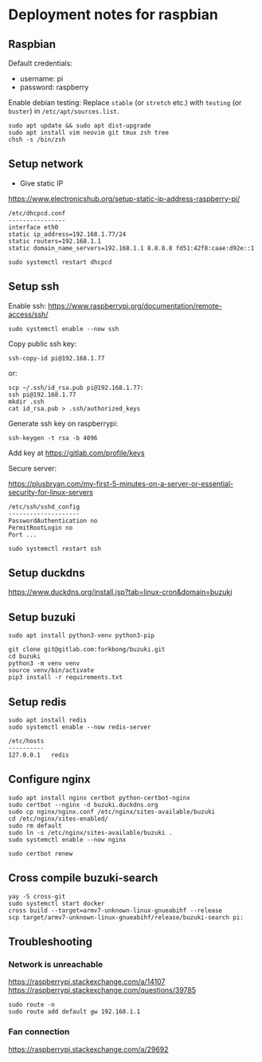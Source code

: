 # Deployment notes for raspbian

## Raspbian

Default credentials:
- username: pi
- password: raspberry

Enable debian testing: Replace `stable` (or `stretch` etc.) with
`testing` (or `buster`) in `/etc/apt/sources.list`.

    sudo apt update && sudo apt dist-upgrade
    sudo apt install vim neovim git tmux zsh tree
    chsh -s /bin/zsh

## Setup network

- Give static IP

https://www.electronicshub.org/setup-static-ip-address-raspberry-pi/

    /etc/dhcpcd.conf
    ----------------
    interface eth0
    static ip_address=192.168.1.77/24
    static routers=192.168.1.1
    static domain_name_servers=192.168.1.1 8.8.8.8 fd51:42f8:caae:d92e::1

    sudo systemctl restart dhcpcd

## Setup ssh

Enable ssh: https://www.raspberrypi.org/documentation/remote-access/ssh/

    sudo systemctl enable --now ssh

Copy public ssh key:

    ssh-copy-id pi@192.168.1.77

or:

    scp ~/.ssh/id_rsa.pub pi@192.168.1.77:
    ssh pi@192.168.1.77
    mkdir .ssh
    cat id_rsa.pub > .ssh/authorized_keys

Generate ssh key on raspberrypi:

    ssh-keygen -t rsa -b 4096

Add key at https://gitlab.com/profile/keys

Secure server:

https://plusbryan.com/my-first-5-minutes-on-a-server-or-essential-security-for-linux-servers

    /etc/ssh/sshd_config
    --------------------
    PasswordAuthentication no
    PermitRootLogin no
    Port ...

    sudo systemctl restart ssh

## Setup duckdns

https://www.duckdns.org/install.jsp?tab=linux-cron&domain=buzuki

## Setup buzuki

    sudo apt install python3-venv python3-pip

    git clone git@gitlab.com:forkbong/buzuki.git
    cd buzuki
    python3 -m venv venv
    source venv/bin/activate
    pip3 install -r requirements.txt

## Setup redis

    sudo apt install redis
    sudo systemctl enable --now redis-server

    /etc/hosts
    ----------
    127.0.0.1	redis

## Configure nginx

    sudo apt install nginx certbot python-certbot-nginx
    sudo certbot --nginx -d buzuki.duckdns.org
    sudo cp nginx/nginx.conf /etc/nginx/sites-available/buzuki
    cd /etc/nginx/sites-enabled/
    sudo rm default
    sudo ln -s /etc/nginx/sites-available/buzuki .
    sudo systemctl enable --now nginx

    sudo certbot renew

## Cross compile buzuki-search

    yay -S cross-git
    sudo systemctl start docker
    cross build --target=armv7-unknown-linux-gnueabihf --release
    scp target/armv7-unknown-linux-gnueabihf/release/buzuki-search pi:

## Troubleshooting

### Network is unreachable

https://raspberrypi.stackexchange.com/a/14107
https://raspberrypi.stackexchange.com/questions/39785

    sudo route -n
    sudo route add default gw 192.168.1.1

### Fan connection

https://raspberrypi.stackexchange.com/a/29692
